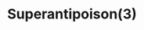 ---
layout: item
title: Superantipoison(3)
item-id: 181
datatable: true
id: 181
name: "Superantipoison(3)"
members: true
lowalch: 115
highalch: 172
examine: "3 doses of super antipoison potion."
monsters:
  - id: 530
    name: "Tribesman"
    members: true
    combat_level: 32
    wiki_url: "https://oldschool.runescape.wiki/w/Tribesman"
    drops:
      - quantity: "1"
        rarity: 0.007246376811594203
    image: ""
---